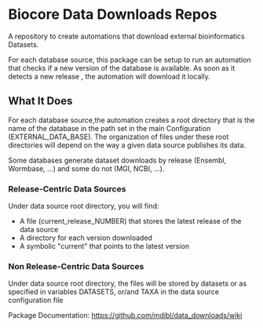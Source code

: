 
# Biocore Data Downloads Repos

A repository to create automations that download external bioinformatics Datasets.

For each database source, this package can be setup to run an automation that checks if a new version of the database is available. As soon as it detects a new release , the automation will download it locally.

## What It Does

For each database source,the automation creates a root directory that is the name of the database in the path set in the main Configuration (EXTERNAL_DATA_BASE). The organization of files under these root directories
will depend on the way a given data source publishes its data.

Some databases generate dataset downloads by release (Ensembl, Wormbase, ...) 
and some do not (MGI, NCBI, ...).

### Release-Centric Data Sources
 Under data source root directory, you will find:
  * A file (current_release_NUMBER) that stores the latest release of the data source
  * A directory for each version downloaded
  * A symbolic "current"  that points to the latest version

### Non Release-Centric Data Sources
 Under data source root directory, the files will be stored by datasets
 or as specified in variables DATASETS, or/and TAXA in the data source configuration file 

Package Documentation:  https://github.com/mdibl/data_downloads/wiki

